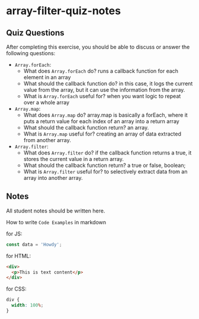 # array-filter-quiz-notes

## Quiz Questions

After completing this exercise, you should be able to discuss or answer the following questions:

- `Array.forEach`:
  - What does `Array.forEach` do?
    runs a callback function for each element in an array
  - What should the callback function do?
    in this case, it logs the current value from the array, but it can use the information from the array.
  - What is `Array.forEach` useful for?
    when you want logic to repeat over a whole array
- `Array.map`:
  - What does `Array.map` do?
    array.map is basically a forEach, where it puts a return value for each index of an array into a return array
  - What should the callback function return?
    an array.
  - What is `Array.map` useful for?
    creating an array of data extracted from another array.
- `Array.filter`:
  - What does `Array.filter` do?
    if the callback function returns a true, it stores the current value in a return array.
  - What should the callback function return?
    a true or false, boolean;
  - What is `Array.filter` useful for?
    to selectively extract data from an array into another array.

## Notes

All student notes should be written here.

How to write `Code Examples` in markdown

for JS:

```javascript
const data = 'Howdy';
```

for HTML:

```html
<div>
  <p>This is text content</p>
</div>
```

for CSS:

```css
div {
  width: 100%;
}
```

